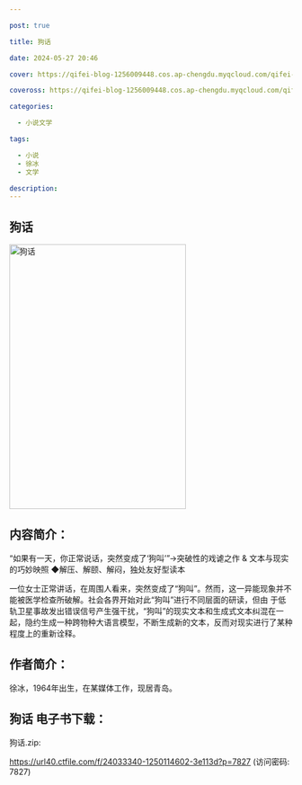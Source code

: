 ```yaml
---

post: true

title: 狗话

date: 2024-05-27 20:46

cover: https://qifei-blog-1256009448.cos.ap-chengdu.myqcloud.com/qifei-blog/661b27c268eb9357134bcc07.jpg

coveross: https://qifei-blog-1256009448.cos.ap-chengdu.myqcloud.com/qifei-blog/661b27c268eb9357134bcc07.jpg

categories:

  - 小说文学

tags:

  - 小说
  - 徐冰
  - 文学

description:
---
```


## 狗话
<img alt="狗话 " class="aligncenter loaded" data-was-processed="true" decoding="async" fetchpriority="high" height="471" src="https://qifei-blog-1256009448.cos.ap-chengdu.myqcloud.com/qifei-blog/661b27c268eb9357134bcc07.jpg" style="cursor: zoom-in;" width="314"/>

## 内容简介：

“如果有一天，你正常说话，突然变成了‘狗叫’”→突破性的戏谑之作 &amp; 文本与现实的巧妙映照 ◆解压、解颐、解闷，独处友好型读本

一位女士正常讲话，在周围人看来，突然变成了“狗叫”。然而，这一异能现象并不能被医学检查所破解。社会各界开始对此“狗叫”进行不同层面的研读，但由 于低轨卫星事故发出错误信号产生强干扰，“狗叫”的现实文本和生成式文本纠混在一起，隐约生成一种跨物种大语言模型，不断生成新的文本，反而对现实进行了某种程度上的重新诠释。

## 作者简介：

徐冰，1964年出生，在某媒体工作，现居青岛。

## 狗话 电子书下载：
狗话.zip: 

https://url40.ctfile.com/f/24033340-1250114602-3e113d?p=7827 (访问密码: 7827)

